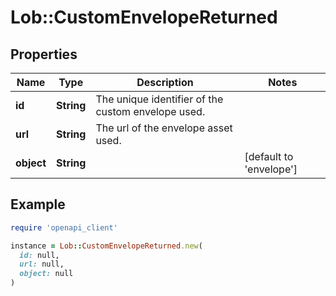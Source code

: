 # Lob::CustomEnvelopeReturned

## Properties

| Name | Type | Description | Notes |
| ---- | ---- | ----------- | ----- |
| **id** | **String** | The unique identifier of the custom envelope used. |  |
| **url** | **String** | The url of the envelope asset used. |  |
| **object** | **String** |  | [default to &#39;envelope&#39;] |

## Example

```ruby
require 'openapi_client'

instance = Lob::CustomEnvelopeReturned.new(
  id: null,
  url: null,
  object: null
)
```

